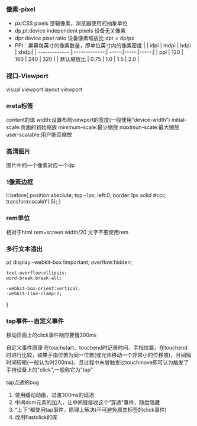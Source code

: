 ### 像素-pixel
* px:CSS pixels 逻辑像素，浏览器使用的抽象单位
* dp,pt:device independent pixels 设备无关像素
* dpr:device pixel ratio 设备像素缩放比
dpr = dp/px
* PPI：屏幕每英寸的像素数量，即单位英寸内的像素密度
|               | idpi          | mdpi  | hdpi | xhdpi|
| ------------- |:-------------:| -----:|-----:|-----:|
| ppi           | 120           | 160   |  240 | 320  |
| 默认缩放比    | 0.75          | 1.0   |  1.5 | 2.0  |

### 视口-Viewport
visual viewport
layout viewport

### meta标签
<meta name="viewport" content="name=value,name=value">
<meta name="viewport" content="width=device-width,user-scalable=no">
content的值
width:设置布局viewport的宽度(一般使用“device-width”)
initial-scale:页面的初始缩放
minimum-scale:最少缩放
maximun-scale:最大缩放
user-scalable:用户能否缩放

### 高清图片
图片中的一个像素对应一个dp

### 1像素边框
li:before{
	position:absolute;
	top:-1px;
	left:0;
	border:1px solid #ccc;
	transform:scaleY(.5);
}

### rem单位
相对于html
rem=screen.width/20
文字不要使用rem

### 多行文本溢出
p{
	display:-webkit-box !important;
	overflow:hidden;

	text-overflow:ellipsis;
	word-break:break-all;

	-webkit-box-orient:vertical;
	-webkit-line-clamp:2;
}

### tap事件--自定义事件
移动页面上的click事件响应要慢300ms

自定义事件原理
在touchstart、touchend时记录时间、手指位置，在touchend时进行比较，如果手指位置为同一位置(或允许移动一个非常小的位移值)，且间隔时间较短(一般认为时200ms)，且过程中未曾触发过touchmove即可认为触发了手持设备上的"click",一般称它为"tap"

tap点透的bug
1. 使用缓动动画，过渡300ms的延迟
2. 中间dom元素的加入，让中间层接收这个“穿透”事件，随后隐藏
3. “上下”都使用tap事件，原理上解决(不可避免原生标签的click事件)
4. 改用Fastclick的库









